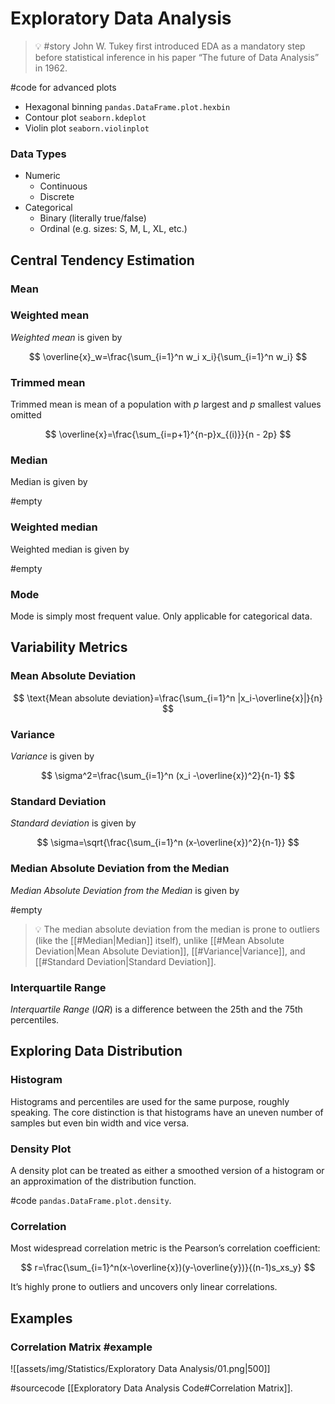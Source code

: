 # Exploratory Data Analysis

>💡 #story John W. Tukey first introduced EDA as a mandatory step before statistical inference in his paper “The future of Data Analysis” in 1962.

#code for advanced plots
-   Hexagonal binning `pandas.DataFrame.plot.hexbin`
-   Contour plot `seaborn.kdeplot`
-   Violin plot `seaborn.violinplot`

### Data Types

-   Numeric
    -   Continuous
    -   Discrete
-   Categorical
    -   Binary (literally true/false)
    -   Ordinal (e.g. sizes: S, M, L, XL, etc.)

## Central Tendency Estimation

### Mean
### Weighted mean
_Weighted mean_ is given by

$$
\overline{x}_w=\frac{\sum_{i=1}^n w_i x_i}{\sum_{i=1}^n w_i}
$$

### Trimmed mean 
Trimmed mean is mean of a population with $p$ largest and $p$ smallest values omitted

$$
\overline{x}=\frac{\sum_{i=p+1}^{n-p}x_{(i)}}{n - 2p}
$$

### Median
Median is given by

#empty
$$
$$

### Weighted median
Weighted median is given by

#empty
$$
$$

###  Mode
Mode is simply most frequent value. Only applicable for categorical data.

## Variability Metrics
### Mean Absolute Deviation

$$ \text{Mean absolute deviation}=\frac{\sum_{i=1}^n |x_i-\overline{x}|}{n} $$

### Variance
_Variance_ is given by

$$
\sigma^2=\frac{\sum_{i=1}^n (x_i -\overline{x})^2}{n-1}
$$

### Standard Deviation
_Standard deviation_ is given by

$$
\sigma=\sqrt{\frac{\sum_{i=1}^n (x-\overline{x})^2}{n-1}}
$$

### Median Absolute Deviation from the Median
_Median Absolute Deviation from the Median_ is given by

#empty
$$
$$

>💡 The median absolute deviation from the median is prone to outliers (like the [[#Median|Median]] itself), unlike [[#Mean Absolute Deviation|Mean Absolute Deviation]], [[#Variance|Variance]], and [[#Standard Deviation|Standard Deviation]].


###  Interquartile Range
_Interquartile Range_ (_IQR_) is a difference between the 25th and the 75th percentiles.

## Exploring Data Distribution
### Histogram
Histograms and percentiles are used for the same purpose, roughly speaking. The core distinction is that histograms have an uneven number of samples but even bin width and vice versa.

### Density Plot
A density plot can be treated as either a smoothed version of a histogram or an approximation of the distribution function.

#code `pandas.DataFrame.plot.density`.

### Correlation
Most widespread correlation metric is the Pearson’s correlation coefficient:

$$
r=\frac{\sum_{i=1}^n(x-\overline{x})(y-\overline{y})}{(n-1)s_xs_y}
$$

It’s highly prone to outliers and uncovers only linear correlations.

## Examples
### Correlation Matrix #example
![[assets/img/Statistics/Exploratory Data Analysis/01.png|500]]

#sourcecode [[Exploratory Data Analysis Code#Correlation Matrix]].

